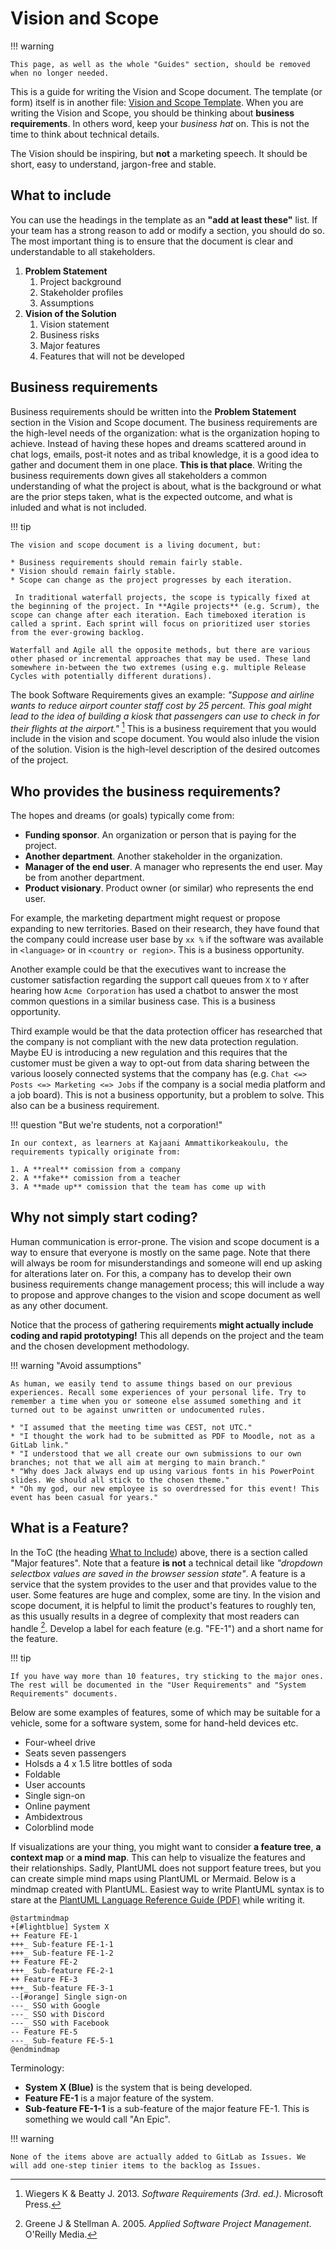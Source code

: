 # Vision and Scope

!!! warning

    This page, as well as the whole "Guides" section, should be removed when no longer needed.

This is a guide for writing the Vision and Scope document. The template (or form) itself is in another file: [Vision and Scope Template](../forms/vision.md). When you are writing the Vision and Scope, you should be thinking about **business requirements**. In others word, keep your *business hat* on. This is not the time to think about technical details.

The Vision should be inspiring, but **not** a marketing speech. It should be short, easy to understand, jargon-free and stable.

## What to include

You can use the headings in the template as an **"add at least these"** list. If your team has a strong reason to add or modify a section, you should do so. The most important thing is to ensure that the document is clear and understandable to all stakeholders.

1. **Problem Statement**
    1. Project background
    2. Stakeholder profiles
    3. Assumptions
2. **Vision of the Solution**
    1. Vision statement
    2. Business risks
    3. Major features
    4. Features that will not be developed

## Business requirements

Business requirements should be written into the **Problem Statement** section in the Vision and Scope document. The business requirements are the high-level needs of the organization: what is the organization hoping to achieve. Instead of having these hopes and dreams scattered around in chat logs, emails, post-it notes and as tribal knowledge, it is a good idea to gather and document them in one place. **This is that place**. Writing the business requirements down gives all stakeholders a common understanding of what the project is about, what is the background or what are the prior steps taken, what is the expected outcome, and what is inluded and what is not included.

!!! tip

    The vision and scope document is a living document, but:

    * Business requirements should remain fairly stable.
    * Vision should remain fairly stable.
    * Scope can change as the project progresses by each iteration.

     In traditional waterfall projects, the scope is typically fixed at the beginning of the project. In **Agile projects** (e.g. Scrum), the scope can change after each iteration. Each timeboxed iteration is called a sprint. Each sprint will focus on prioritized user stories from the ever-growing backlog.
    
    Waterfall and Agile all the opposite methods, but there are various other phased or incremental approaches that may be used. These land somewhere in-between the two extremes (using e.g. multiple Release Cycles with potentially different durations).

The book Software Requirements gives an example: *"Suppose and airline wants to reduce airport counter staff cost by 25 percent. This goal might lead to the idea of building a kiosk that passengers can use to check in for their flights at the airport."* [^d7ae54] This is a business requirement that you would include in the vision and scope document. You would also inlude the vision of the solution. Vision is the high-level description of the desired outcomes of the project.

## Who provides the business requirements?

The hopes and dreams (or goals) typically come from:

* **Funding sponsor**. An organization or person that is paying for the project.
* **Another department**. Another stakeholder in the organization.
* **Manager of the end user**. A manager who represents the end user. May be from another department.
* **Product visionary**. Product owner (or similar) who represents the end user.

For example, the marketing department might request or propose expanding to new territories. Based on their research, they have found that the company could increase user base by `xx %` if the software was available in `<language>` or in `<country or region>`. This is a business opportunity.

Another example could be that the executives want to increase the customer satisfaction regarding the support call queues from `X` to `Y`  after hearing how `Acme Corporation` has used a chatbot to answer the most common questions in a similar business case. This is a business opportunity.

Third example would be that the data protection officer has researched that the company is not compliant with the new data protection regulation. Maybe EU is introducing a new regulation and this requires that the customer must be given a way to opt-out from data sharing between the various loosely connected systems that the company has (e.g. `Chat <=> Posts <=> Marketing <=> Jobs` if the company is a social media platform and a job board). This is not a business opportunity, but a problem to solve. This also can be a business requirement.

!!! question "But we're students, not a corporation!"

    In our context, as learners at Kajaani Ammattikorkeakoulu, the requirements typically originate from:

    1. A **real** comission from a company
    2. A **fake** comission from a teacher
    3. A **made up** comission that the team has come up with

## Why not simply start coding?

Human communication is error-prone. The vision and scope document is a way to ensure that everyone is mostly on the same page. Note that there will always be room for misunderstandings and someone will end up asking for alterations later on. For this, a company has to develop their own business requirements change management process; this will include a way to propose and approve changes to the vision and scope document as well as any other document.

Notice that the process of gathering requirements **might actually include coding and rapid prototyping!** This all depends on the project and the team and the chosen development methodology.

!!! warning "Avoid assumptions"

    As human, we easily tend to assume things based on our previous experiences. Recall some experiences of your personal life. Try to remember a time when you or someone else assumed something and it turned out to be against unwritten or undocumented rules.

    * "I assumed that the meeting time was CEST, not UTC."
    * "I thought the work had to be submitted as PDF to Moodle, not as a GitLab link."
    * "I understood that we all create our own submissions to our own branches; not that we all aim at merging to main branch."
    * "Why does Jack always end up using various fonts in his PowerPoint slides. We should all stick to the chosen theme."
    * "Oh my god, our new employee is so overdressed for this event! This event has been casual for years."

## What is a Feature?

In the ToC (the heading [What to Include](#what-to-include)) above, there is a section called "Major features". Note that a feature **is not** a technical detail like *"dropdown selectbox values are saved in the browser session state"*. A feature is a service that the system provides to the user and that provides value to the user. Some features are huge and complex, some are tiny. In the vision and scope document, it is helpful to limit the product's features to roughly ten, as this usually results in a degree of complexity that most readers can handle [^cb2bb5]. Develop a label for each feature (e.g. "FE-1") and a short name for the feature.

!!! tip 

    If you have way more than 10 features, try sticking to the major ones. The rest will be documented in the "User Requirements" and "System Requirements" documents.

Below are some examples of features, some of which may be suitable for a vehicle, some for a software system, some for hand-held devices etc.

* Four-wheel drive
* Seats seven passengers
* Holsds a 4 x 1.5 litre bottles of soda
* Foldable
* User accounts
* Single sign-on
* Online payment
* Ambidextrous
* Colorblind mode

If visualizations are your thing, you might want to consider **a feature tree**, **a context map** or **a mind map**. This can help to visualize the features and their relationships. Sadly, PlantUML does not support feature trees, but you can create simple mind maps using PlantUML or Mermaid. Below is a mindmap created with PlantUML. Easiest way to write PlantUML syntax is to stare at the [PlantUML Language Reference Guide (PDF)](https://plantuml.com/guide) while writing it.

```puml
@startmindmap
+[#lightblue] System X
++ Feature FE-1
+++_ Sub-feature FE-1-1
+++_ Sub-feature FE-1-2
++ Feature FE-2
+++_ Sub-feature FE-2-1
++ Feature FE-3
+++_ Sub-feature FE-3-1
--[#orange] Single sign-on
---_ SSO with Google
---_ SSO with Discord
---_ SSO with Facebook
-- Feature FE-5
---_ Sub-feature FE-5-1
@endmindmap
```

Terminology:

* **System X (Blue)** is the system that is being developed.
* **Feature FE-1** is a major feature of the system.
* **Sub-feature FE-1-1** is a sub-feature of the major feature FE-1. This is something we would call "An Epic".

!!! warning

    None of the items above are actually added to GitLab as Issues. We will add one-step tinier items to the backlog as Issues.

[^d7ae54]: Wiegers K & Beatty J. 2013. *Software Requirements (3rd. ed.)*. Microsoft Press.
[^cb2bb5]: Greene J & Stellman A. 2005. *Applied Software Project Management*. O'Reilly Media.